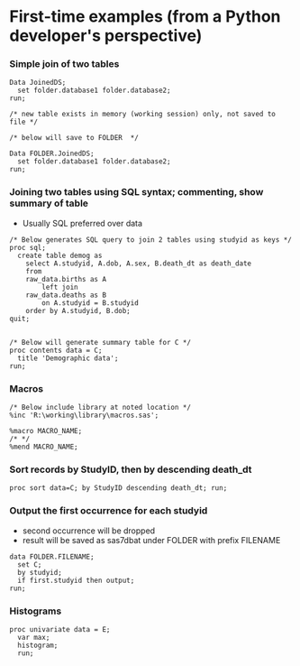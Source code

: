 # First-time examples (from a Python developer's perspective)

### Simple join of two tables
```
Data JoinedDS;
  set folder.database1 folder.database2; 
run;

/* new table exists in memory (working session) only, not saved to file */
```


```
/* below will save to FOLDER  */

Data FOLDER.JoinedDS;
  set folder.database1 folder.database2; 
run;
```


### Joining two tables using SQL syntax; commenting, show summary of table

- Usually SQL preferred over data

```
/* Below generates SQL query to join 2 tables using studyid as keys */
proc sql;
  create table demog as
    select A.studyid, A.dob, A.sex, B.death_dt as death_date
    from 
    raw_data.births as A
        left join 
    raw_data.deaths as B     
        on A.studyid = B.studyid
    order by A.studyid, B.dob;
quit;


/* Below will generate summary table for C */ 
proc contents data = C;
  title 'Demographic data';
run;

```


### Macros
```
/* Below include library at noted location */
%inc 'R:\working\library\macros.sas';    

%macro MACRO_NAME;
/* */
%mend MACRO_NAME;

```

### Sort records by StudyID, then by descending death_dt
```
proc sort data=C; by StudyID descending death_dt; run;
```

### Output the first occurrence for each studyid 

- second occurrence will be dropped
- result will be saved as sas7dbat under FOLDER with prefix FILENAME

```
data FOLDER.FILENAME;
  set C;
  by studyid;
  if first.studyid then output;
run;
```

### Histograms

```
proc univariate data = E;
  var max;
  histogram;
  run;
```
